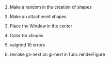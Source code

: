 1. Make a random in the creation of shapes

2. Make an attachment shapes

3. Place the Window in the center

4. Color for shapes

5. valgrind 10 errors

6. remake gs-next on gi-next in func renderFigure